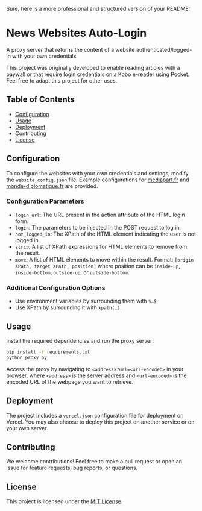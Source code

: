 Sure, here is a more professional and structured version of your README:

# News Websites Auto-Login

A proxy server that returns the content of a website authenticated/logged-in with your own credentials.

This project was originally developed to enable reading articles with a paywall or that require login credentials on a Kobo e-reader using Pocket. Feel free to adapt this project for other uses.

## Table of Contents

- [Configuration](#configuration)
- [Usage](#usage)
- [Deployment](#deployment)
- [Contributing](#contributing)
- [License](#license)

## Configuration

To configure the websites with your own credentials and settings, modify the `website_config.json` file. Example configurations for [mediapart.fr](https://www.mediapart.fr/) and [monde-diplomatique.fr](https://www.monde-diplomatique.fr/) are provided.

### Configuration Parameters

- `login_url`: The URL present in the action attribute of the HTML login form.
- `login`: The parameters to be injected in the POST request to log in.
- `not_logged_in`: The XPath of the HTML element indicating the user is not logged in.
- `strip`: A list of XPath expressions for HTML elements to remove from the result.
- `move`: A list of HTML elements to move within the result. Format: `[origin XPath, target XPath, position]` where position can be `inside-up`, `inside-bottom`, `outside-up`, or `outside-bottom`.

### Additional Configuration Options

- Use environment variables by surrounding them with `$…$`.
- Use XPath by surrounding it with `xpath(…)`.

## Usage

Install the required dependencies and run the proxy server:

```bash
pip install -r requirements.txt
python proxy.py
```

Access the proxy by navigating to `<address>?url=<url-encoded>` in your browser, where `<address>` is the server address and `<url-encoded>` is the encoded URL of the webpage you want to retrieve.

## Deployment

The project includes a `vercel.json` configuration file for deployment on Vercel. You may also choose to deploy this project on another service or on your own server.

## Contributing

We welcome contributions! Feel free to make a pull request or open an issue for feature requests, bug reports, or questions.

## License

This project is licensed under the [MIT License](https://choosealicense.com/licenses/mit/).